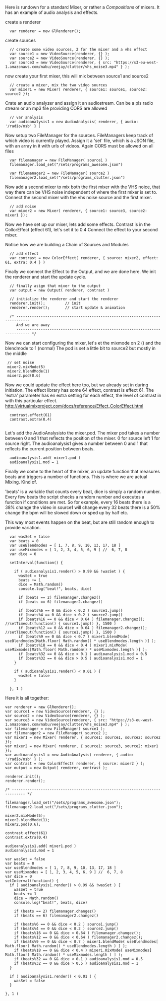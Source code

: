 Here is rundown for a standard Mixer, or rather a _Compositions_ of mixers.
It has an example of audio analysis and effects.

create a renderer

```
  var renderer = new GlRenderer();
```

create sources

```
  // create some video sources, 2 for the mixer and a vhs effect
  var source1 = new VideoSource(renderer, {} );
  var source2 = new VideoSource(renderer, {} );
  var source3 = new VideoSource(renderer, { src: "https://s3-eu-west-1.amazonaws.com/nabu/veejay/clutter/vhs_noise3.mp4" } );

```
now create your first mixer, this will mix between source1 and source2

```
  // create a mixer, mix the two video sources
  var mixer1 = new Mixer( renderer, { source1: source1, source2: source2 });

```
Crate an audio analyzer and assign it an audiostream. Can be a pls radio stream or an mp3 file providing CORS are allowed

```
  // var analysis
  var audioanalysis1 = new AudioAnalysis( renderer, { audio: '/radio/nsb' } )

```
Now setup two FileManager for the sources. FileManagers keep track of which video is currently played.
Assign it a 'set' file, which is a JSON file, with an array in it with urls of videos. Again CORS must be allowed on all files

```
  var filemanager = new FileManager( source1 )
  filemanager.load_set("/sets/programs_awesome.json")

  var filemanager2 = new FileManager( source2 )
  filemanager2.load_set("/sets/programs_clutter.json")

```
Now add a second mixer to mix both the first mixer with the VHS noice, that way there can be VHS noise independent
of where the first mixer is set to.
Connect the second mixer with the vhs noise source and the first mixer.

```
  // add noise
  var mixer2 = new Mixer( renderer, { source1: source3, source2: mixer1 });

```
Now we have set up our mixer, lets add some effects.
Contrast is in the CollorEffect (effect 61), let's set it to 0.4
Connect the effect to your second mixer.

Notice how we are building a Chain of Sources and Modules

```
  // add effect
  var contrast = new ColorEffect( renderer, { source: mixer2, effect: 61, extra: 0.4 } )

```
Finally we connect the Effect to the Output, and we are done here.
We init the renderer and start the update cycle.

```
  // finally asign that mixer to the output
  var output = new Output( renderer, contrast )

  // initialize the renderer and start the renderer
  renderer.init();         // init
  renderer.render();       // start update & animation

  /* ----------------------------------------------------------------------------
     And we are away
     ---------------------------------------------------------------------------- */

 ```
 Now we can start configuring the mixer, let's et the mixmode on 2 () and the blendmode to 1 (normal)
 The pod is set a little bit to source2 but mostly in the middle

 ```
  // set noise
  mixer2.mixMode(5)
  mixer2.blendMode(1)
  mixer2.pod(0.6)

```
Now we could update the effect here too, but we already set in during initiation.
The effect library has some 64 effect, contrast is effect 61.
The 'extra' parameter has en extra setting for each effect, the level of contrast
in with this particular effect.
http://virtualmixproject.com/docs/reference/Effect_ColorEffect.html


```
  contrast.effect(61)
  contrast.extra(0.4)


```
Let's add the AudioAnalysisto the mixer.pod. The mixer pod takes a number between
0 and 1 that reflects the position of the mixer. 0 for source left 1 for source right.
The audioanalysis1 gives a number between 0 and 1 that reflects the current position
between beats.

```
  audioanalysis1.add( mixer1.pod )
  audioanalysis1.mod = 1

```

Finally we come to the heart of the mixer, an update function that measures beats and triggers a number of functions.
This is where we are actual Mixing. Kind of.

'beats' is a variable that counts every beat, dice is simply a random number.
Every few beats the script checks a random number and executes a function if conditions are met.
So for example, every 16 beats there is a 38% change the video in source1 will change
every 32 beats there is a 50% change the bpm will be slowed down or sped up by half
etc.

This way most events happen on the beat, but are still random enough to provide variation.


```
  var wasSet = false
  var beats = 0
  var useBlendmodes = [ 1, 7, 8, 9, 10, 13, 17, 18 ]
  var useMixmodes = [ 1, 2, 3, 4, 5, 6, 9 ] //  6, 7, 8
  var dice = 0

  setInterval(function() {

    if ( audioanalysis1.render() > 0.99 && !wasSet ) {
      wasSet = true
      beats += 1
      dice = Math.random()
      console.log("beat!", beats, dice)

      if (beats == 2) filemanager.changez()
      if (beats == 6) filemanager2.changez()

      if (beats%6 == 0 && dice < 0.2 ) source1.jump()
      if (beats%4 == 0 && dice < 0.2 ) source2.jump()
      if (beats%16 == 0 && dice < 0.64 ) filemanager.changez(); //setTimeout(function() { source1.jump() }, 1500 )
      if (beats%12 == 0 && dice < 0.64 ) filemanager2.changez(); //setTimeout(function() { source1.jump() }, 1500 )
      if (beats%9 == 0 && dice < 0.7 ) mixer1.blendMode( useBlendmodes[Math.floor( Math.random() * useBlendmodes.length )] );
      if (beats%18 == 0 && dice < 0.4 ) mixer1.mixMode( useMixmodes[Math.floor( Math.random() * useMixmodes.length )] );
      if (beats%32 == 0 && dice < 0.1 ) audioanalysis1.mod = 0.5
      if (beats%32 == 0 && dice > 0.5 ) audioanalysis1.mod = 1
    }

    if ( audioanalysis1.render() < 0.01 ) {
      wasSet = false
    }

  }, 1 )

```

Here it is all together:

```
var renderer = new GlRenderer();
var source1 = new VideoSource(renderer, {} );
var source2 = new VideoSource(renderer, {} );
var source3 = new VideoSource(renderer, { src: "https://s3-eu-west-1.amazonaws.com/nabu/veejay/clutter/vhs_noise3.mp4" } );
var filemanager = new FileManager( source1 );
var filemanager2 = new FileManager( source2 );
var mixer1 = new Mixer( renderer, { source1: source1, source2: source2 });
var mixer2 = new Mixer( renderer, { source1: source3, source2: mixer1 });
var audioanalysis1 = new AudioAnalysis( renderer, { audio: '/radio/nsb' } );
var contrast = new ColorEffect( renderer, { source: mixer2 } );
var output = new Output( renderer, contrast );

renderer.init();
renderer.render();

/* ---------------------------------------------------------------------------- */

filemanager.load_set("/sets/programs_awesome.json");
filemanager2.load_set("/sets/programs_clutter.json");

mixer2.mixMode(5);
mixer2.blendMode(1);
mixer2.pod(0.6);

contrast.effect(61)
contrast.extra(0.4)

audioanalysis1.add( mixer1.pod )
audioanalysis1.mod = 1

var wasSet = false
var beats = 0
var useBlendmodes = [ 1, 7, 8, 9, 10, 13, 17, 18 ]
var useMixmodes = [ 1, 2, 3, 4, 5, 6, 9 ] //  6, 7, 8
var dice = 0
setInterval(function() {
  if ( audioanalysis1.render() > 0.99 && !wasSet ) {
    wasSet = true
    beats += 1
    dice = Math.random()
    console.log("beat!", beats, dice)

    if (beats == 2) filemanager.changez()
    if (beats == 6) filemanager2.changez()

    if (beats%6 == 0 && dice < 0.2 ) source1.jump()
    if (beats%4 == 0 && dice < 0.2 ) source2.jump()
    if (beats%16 == 0 && dice < 0.64 ) filemanager.changez();
    if (beats%12 == 0 && dice < 0.64 ) filemanager2.changez();
    if (beats%9 == 0 && dice < 0.7 ) mixer1.blendMode( useBlendmodes[ Math.floor( Math.random() * useBlendmodes.length ) ] );
    if (beats%18 == 0 && dice < 0.4 ) mixer1.mixMode( useMixmodes[ Math.floor( Math.random() * useMixmodes.length ) ] );
    if (beats%32 == 0 && dice < 0.1 ) audioanalysis1.mod = 0.5
    if (beats%32 == 0 && dice > 0.5 ) audioanalysis1.mod = 1
  }

  if ( audioanalysis1.render() < 0.01 ) {
    wasSet = false
  }

}, 1 )
```
